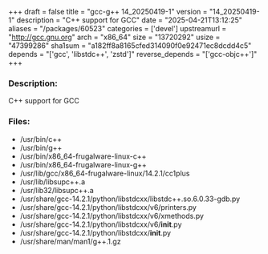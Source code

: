 +++
draft = false
title = "gcc-g++ 14_20250419-1"
version = "14_20250419-1"
description = "C++ support for GCC"
date = "2025-04-21T13:12:25"
aliases = "/packages/60523"
categories = ['devel']
upstreamurl = "http://gcc.gnu.org"
arch = "x86_64"
size = "13720292"
usize = "47399286"
sha1sum = "a182ff8a8165cfed314090f0e92471ec8dcdd4c5"
depends = "['gcc', 'libstdc++', 'zstd']"
reverse_depends = "['gcc-objc++']"
+++
### Description: 
C++ support for GCC

### Files: 
* /usr/bin/c++
* /usr/bin/g++
* /usr/bin/x86_64-frugalware-linux-c++
* /usr/bin/x86_64-frugalware-linux-g++
* /usr/lib/gcc/x86_64-frugalware-linux/14.2.1/cc1plus
* /usr/lib/libsupc++.a
* /usr/lib32/libsupc++.a
* /usr/share/gcc-14.2.1/python/libstdcxx/libstdc++.so.6.0.33-gdb.py
* /usr/share/gcc-14.2.1/python/libstdcxx/v6/printers.py
* /usr/share/gcc-14.2.1/python/libstdcxx/v6/xmethods.py
* /usr/share/gcc-14.2.1/python/libstdcxx/v6/__init__.py
* /usr/share/gcc-14.2.1/python/libstdcxx/__init__.py
* /usr/share/man/man1/g++.1.gz
